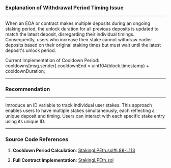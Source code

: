 ### Explanation of Withdrawal Period Timing Issue
___

When an EOA or contract makes multiple deposits during an ongoing staking period, the unlock duration for all previous deposits is updated to match the latest deposit, disregarding their individual timings. Consequently, users who increase their stake cannot withdraw earlier deposits based on their original staking times but must wait until the latest deposit's unlock period.

Current Implementation of Cooldown Period:
cooldowns[msg.sender].cooldownEnd = uint104(block.timestamp) + cooldownDuration;

---
### Recommendation
---

Introduce an ID variable to track individual user stakes. This approach enables users to have multiple stakes simultaneously, each reflecting a unique deposit and timing. Users can interact with each specific stake entry using its unique ID.

---

### Source Code References

1. **Cooldown Period Calculation**:
   [StakingLPEth.sol#L88-L113](https://github.com/code-423n4/2024-07-loopfi/blob/4f508781a49ffa53511e7e5ed6cda0ff0eb5bdc5/src/StakingLPEth.sol#L88-L113)

2. **Full Contract Implementation**:
   [StakingLPEth.sol](https://github.com/code-423n4/2024-07-loopfi/blob/4f508781a49ffa53511e7e5ed6cda0ff0eb5bdc5/src/StakingLPEth.sol)
